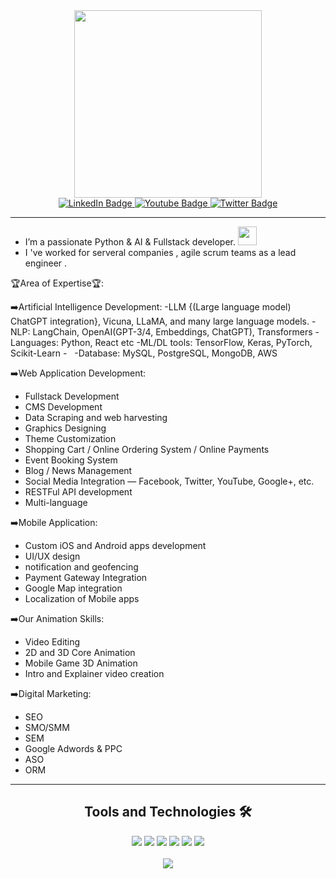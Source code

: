 <div id="header" align="center">
  <img src="https://media.giphy.com/media/dWesBcTLavkZuG35MI/giphy.gif" width="300"/>
</div>
<div id="badges" align="center">
  <a href="#">
    <img src="https://img.shields.io/badge/LinkedIn-blue?style=for-the-badge&logo=linkedin&logoColor=white" alt="LinkedIn Badge"/>
  </a>
  <a href="#">
    <img src="https://img.shields.io/badge/YouTube-red?style=for-the-badge&logo=youtube&logoColor=white" alt="Youtube Badge"/>
  </a>
  <a href="#">
    <img src="https://img.shields.io/badge/Twitter-blue?style=for-the-badge&logo=twitter&logoColor=white" alt="Twitter Badge"/>
  </a>
</div>
<div align="center">
  <img src="https://komarev.com/ghpvc/?username=greenplanet0204&style=flat-square&color=blue" alt=""/>
</div>

---
-  I’m a passionate Python & AI & Fullstack developer. <img src="https://media.giphy.com/media/WUlplcMpOCEmTGBtBW/giphy.gif" width="30">
-  I 've worked for serveral companies , agile scrum teams as a lead engineer .


🏆Area of Expertise🏆:

➡️Artificial Intelligence Development:
-LLM {(Large language model) ChatGPT integration}, Vicuna, LLaMA, and many large language models.
 -NLP: LangChain, OpenAI(GPT-3/4, Embeddings, ChatGPT), Transformers
-Languages: Python, React etc
-ML/DL tools: TensorFlow, Keras, PyTorch, Scikit-Learn -  
-Database: MySQL, PostgreSQL, MongoDB, AWS

➡️Web Application Development:
- Fullstack Development 
- CMS Development 
- Data Scraping and web harvesting
- Graphics Designing
- Theme Customization
- Shopping Cart / Online Ordering System / Online Payments
- Event Booking System
- Blog / News Management
- Social Media Integration — Facebook, Twitter, YouTube, Google+, etc.
- RESTFul API development
- Multi-language 

➡️Mobile Application:
- Custom iOS and Android apps development
- UI/UX design
- notification and geofencing
- Payment Gateway Integration
- Google Map integration
- Localization of Mobile apps

➡️Our Animation Skills:
- Video Editing 
- 2D and 3D Core Animation 
- Mobile Game 3D Animation 
- Intro and Explainer video creation

➡️Digital Marketing:
- SEO
- SMO/SMM
- SEM
- Google Adwords & PPC
- ASO
- ORM
---

<h2 align="center">Tools and Technologies 🛠</h2>
<div align="center">
  <img src="https://img.shields.io/badge/Django-092E20?style=for-the-badge&logo=django&logoColor=white" />
  <img src="https://img.shields.io/badge/Python-3776AB?style=for-the-badge&logo=python&logoColor=white" />
  <img src="https://img.shields.io/badge/React-20232A?style=for-the-badge&logo=react&logoColor=61DAFB" />
  <img src="https://img.shields.io/badge/TypeScript-007ACC?style=for-the-badge&logo=typescript&logoColor=white" />
  <img src="https://img.shields.io/badge/Amazon_AWS-FF9900?style=for-the-badge&logo=amazonaws&logoColor=white" />
  <img src="https://img.shields.io/badge/Ethereum-3C3C3D?style=for-the-badge&logo=Ethereum&logoColor=white" />
<br>
<br>
  <img align="center" src="https://github-readme-stats.vercel.app/api/top-langs/?username=greenplanet0204&theme=vision-friendly-dark&layout=compact&langs_count=10&hide_title=true"/>
</div>
